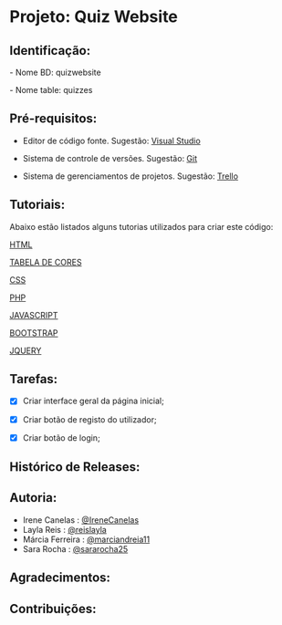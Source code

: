 # Projeto: Quiz Website
## Identificação:
<p> </p>
- Nome BD: quizwebsite <p>
- Nome table: quizzes

## Pré-requisitos:

- Editor de código fonte. 
Sugestão:
[Visual Studio](https://code.visualstudio.com/)

- Sistema de controle de versões.
Sugestão:
[Git](https://git-scm.com/downloads)

- Sistema de gerenciamentos de projetos.
Sugestão:
[Trello](https://trello.com/)


## Tutoriais:
Abaixo estão listados alguns tutorias utilizados para criar este código:

[HTML](https://www.w3schools.com/html/)
  
[TABELA DE CORES](https://www.flextool.com.br/tabela_cores.html)

[CSS](https://www.w3schools.com/css/default.asp)

[PHP](https://www.w3schools.com/php/default.asp)

[JAVASCRIPT](https://www.w3schools.com/js/)

[BOOTSTRAP](https://www.w3schools.com/bootstrap4/)

[JQUERY](https://www.w3schools.com/jquery/)


## Tarefas:
- [X] Criar interface geral da página inicial;
- [X] Criar botão de registo do utilizador;
- [X] Criar botão de login;


## Histórico de Releases:

## Autoria:
- Irene Canelas : [@IreneCanelas](https://www.github.com/ccxirene)
- Layla Reis : [@reislayla](https://www.github.com/reislayla)
- Márcia Ferreira : [@marciandreia11](https://www.github.com/marciandreia11)
- Sara Rocha : [@sararocha25](https://www.github.com/sararocha25)

## Agradecimentos:


## Contribuições: 
